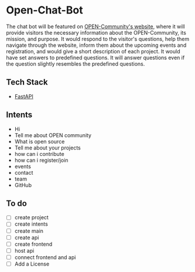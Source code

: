 # Open-Chat-Bot

The chat bot will be featured on [OPEN-Community's website](https://upes-open.org/), where it will provide visitors the necessary information about the OPEN-Community, its mission, and purpose. It would respond to the visitor's questions, help them navigate through the website, inform them about the upcoming events and registration, and would give a short description of each project. It would have set answers to predefined questions. It will answer questions even if the question slightly resembles the predefined questions.

## Tech Stack

- [FastAPI](https://fastapi.tiangolo.com/)

## Intents

- Hi
- Tell me about OPEN community
- What is open source
- Tell me about your projects
- how can i contribute
- how can i register/join
- events
- contact
- team
- GitHub

## To do

- [ ] create project
- [ ] create intents
- [ ] create main
- [ ] create api
- [ ] create frontend
- [ ] host api
- [ ] connect frontend and api
- [ ] Add a License
